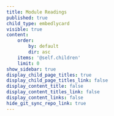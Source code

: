 ```yaml
---
title: Module Readings
published: true
child_type: embedlycard
visible: true
content:
    order:
        by: default
        dir: asc
    items: '@self.children'
    limit: 0
show_sidebar: true
display_child_page_titles: true
display_child_page_titles_link: false
display_content_title: false
display_content_titles_link: false
display_content_links: false
hide_git_sync_repo_link: true
---
```


